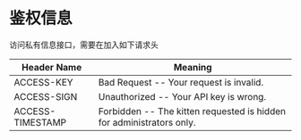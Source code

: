 # 鉴权信息
<a id="auth"></a>

访问私有信息接口，需要在加入如下请求头

Header Name | Meaning
---------- | -------
ACCESS-KEY | Bad Request -- Your request is invalid.
ACCESS-SIGN | Unauthorized -- Your API key is wrong.
ACCESS-TIMESTAMP | Forbidden -- The kitten requested is hidden for administrators only.


